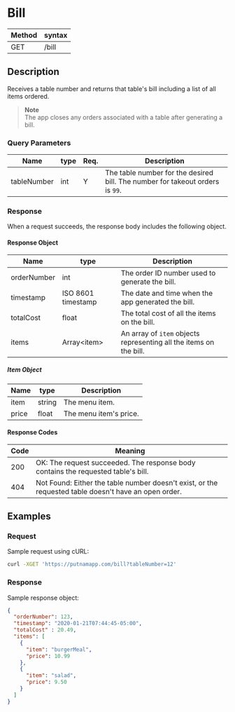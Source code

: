 # Bill

Method | syntax
----- | ----------
GET | /bill


## Description

Receives a table number and returns that table's bill including a list of all items ordered. 

> **Note**  
> The app closes any orders associated with a table after generating a bill.

### Query Parameters

Name | type | Req. | Description
---- | ----- | ----- | --------------------
tableNumber | int | Y |  The table number for the desired bill. The number for takeout orders is `99`.

### Response

When a request succeeds, the response body includes the following object.

#### Response Object

Name | type | Description
-----| -----| -----------
orderNumber | int | The order ID number used to generate the bill.
timestamp | ISO 8601 timestamp | The date and time when the app generated the bill.
totalCost | float | The total cost of all the items on the bill.
items | Array\<item\> | An array of `item` objects representing all the items on the bill.
   
##### Item Object

Name | type | Description
-----| -----| -----------
item | string | The menu item.
price | float | The menu item's price.

#### Response Codes

Code | Meaning
-----| -------
200  | OK: The request succeeded. The response body contains the requested table's bill.
404  | Not Found: Either the table number doesn't exist, or the requested table doesn't have an open order.

## Examples

### Request

Sample request using cURL:

```BASH
curl -XGET 'https://putnamapp.com/bill?tableNumber=12'
```


### Response

Sample response object:

```JSON
{
  "orderNumber": 123,
  "timestamp": "2020-01-21T07:44:45-05:00",
  "totalCost" : 20.49,
  "items": [
    {
      "item": "burgerMeal",
      "price": 10.99
    },
    {
      "item": "salad",
      "price": 9.50
    }
  ]
}
```
